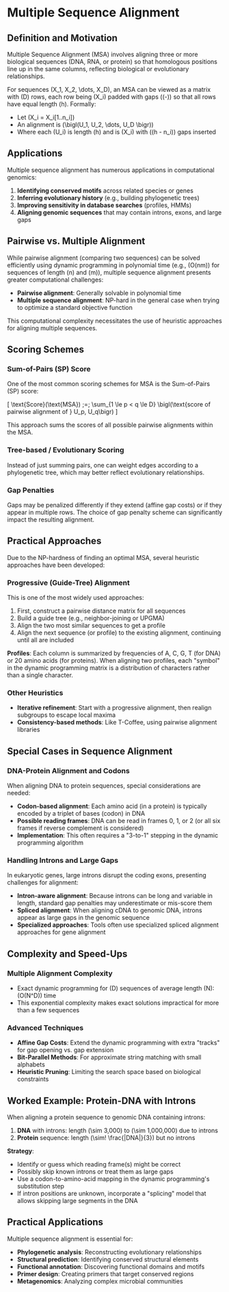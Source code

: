 # Multiple Sequence Alignment

## Definition and Motivation

Multiple Sequence Alignment (MSA) involves aligning three or more biological sequences (DNA, RNA, or protein) so that homologous positions line up in the same columns, reflecting biological or evolutionary relationships.

For sequences \(X_1, X_2, \dots, X_D\), an MSA can be viewed as a matrix with \(D\) rows, each row being \(X_i\) padded with gaps (\(-\)) so that all rows have equal length \(h\). Formally:

- Let \(X_i = X_i[1..n_i]\)
- An alignment is \(\bigl(U_1, U_2, \dots, U_D \bigr)\)
- Where each \(U_i\) is length \(h\) and is \(X_i\) with \((h - n_i)\) gaps inserted

## Applications

Multiple sequence alignment has numerous applications in computational genomics:

1. **Identifying conserved motifs** across related species or genes
2. **Inferring evolutionary history** (e.g., building phylogenetic trees)
3. **Improving sensitivity in database searches** (profiles, HMMs)
4. **Aligning genomic sequences** that may contain introns, exons, and large gaps

## Pairwise vs. Multiple Alignment

While pairwise alignment (comparing two sequences) can be solved efficiently using dynamic programming in polynomial time (e.g., \(O(nm)\) for sequences of length \(n\) and \(m\)), multiple sequence alignment presents greater computational challenges:

- **Pairwise alignment**: Generally solvable in polynomial time
- **Multiple sequence alignment**: NP-hard in the general case when trying to optimize a standard objective function

This computational complexity necessitates the use of heuristic approaches for aligning multiple sequences.

## Scoring Schemes

### Sum-of-Pairs (SP) Score

One of the most common scoring schemes for MSA is the Sum-of-Pairs (SP) score:

\[
\text{Score}(\text{MSA}) \;=\;
\sum_{1 \le p < q \le D} \bigl(\text{score of pairwise alignment of } U_p, U_q\bigr)
\]

This approach sums the scores of all possible pairwise alignments within the MSA.

### Tree-based / Evolutionary Scoring

Instead of just summing pairs, one can weight edges according to a phylogenetic tree, which may better reflect evolutionary relationships.

### Gap Penalties

Gaps may be penalized differently if they extend (affine gap costs) or if they appear in multiple rows. The choice of gap penalty scheme can significantly impact the resulting alignment.

## Practical Approaches

Due to the NP-hardness of finding an optimal MSA, several heuristic approaches have been developed:

### Progressive (Guide-Tree) Alignment

This is one of the most widely used approaches:

1. First, construct a pairwise distance matrix for all sequences
2. Build a guide tree (e.g., neighbor-joining or UPGMA)
3. Align the two most similar sequences to get a profile
4. Align the next sequence (or profile) to the existing alignment, continuing until all are included

**Profiles**: Each column is summarized by frequencies of A, C, G, T (for DNA) or 20 amino acids (for proteins). When aligning two profiles, each "symbol" in the dynamic programming matrix is a distribution of characters rather than a single character.

### Other Heuristics

- **Iterative refinement**: Start with a progressive alignment, then realign subgroups to escape local maxima
- **Consistency-based methods**: Like T-Coffee, using pairwise alignment libraries

## Special Cases in Sequence Alignment

### DNA-Protein Alignment and Codons

When aligning DNA to protein sequences, special considerations are needed:

- **Codon-based alignment**: Each amino acid (in a protein) is typically encoded by a triplet of bases (codon) in DNA
- **Possible reading frames**: DNA can be read in frames 0, 1, or 2 (or all six frames if reverse complement is considered)
- **Implementation**: This often requires a "3-to-1" stepping in the dynamic programming algorithm

### Handling Introns and Large Gaps

In eukaryotic genes, large introns disrupt the coding exons, presenting challenges for alignment:

- **Intron-aware alignment**: Because introns can be long and variable in length, standard gap penalties may underestimate or mis-score them
- **Spliced alignment**: When aligning cDNA to genomic DNA, introns appear as large gaps in the genomic sequence
- **Specialized approaches**: Tools often use specialized spliced alignment approaches for gene alignment

## Complexity and Speed-Ups

### Multiple Alignment Complexity

- Exact dynamic programming for \(D\) sequences of average length \(N\): \(O(N^D)\) time
- This exponential complexity makes exact solutions impractical for more than a few sequences

### Advanced Techniques

- **Affine Gap Costs**: Extend the dynamic programming with extra "tracks" for gap opening vs. gap extension
- **Bit-Parallel Methods**: For approximate string matching with small alphabets
- **Heuristic Pruning**: Limiting the search space based on biological constraints

## Worked Example: Protein-DNA with Introns

When aligning a protein sequence to genomic DNA containing introns:

1. **DNA** with introns: length \(\sim 3,000\) to \(\sim 1,000,000\) due to introns
2. **Protein** sequence: length \(\sim\! \frac{|DNA|}{3}\) but no introns

**Strategy**:
- Identify or guess which reading frame(s) might be correct
- Possibly skip known introns or treat them as large gaps
- Use a codon-to-amino-acid mapping in the dynamic programming's substitution step
- If intron positions are unknown, incorporate a "splicing" model that allows skipping large segments in the DNA

## Practical Applications

Multiple sequence alignment is essential for:

- **Phylogenetic analysis**: Reconstructing evolutionary relationships
- **Structural prediction**: Identifying conserved structural elements
- **Functional annotation**: Discovering functional domains and motifs
- **Primer design**: Creating primers that target conserved regions
- **Metagenomics**: Analyzing complex microbial communities
